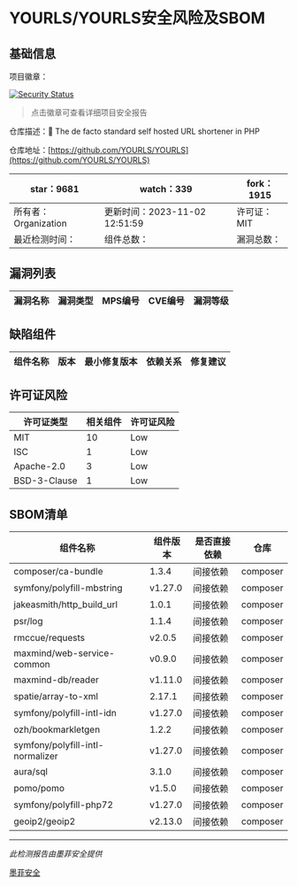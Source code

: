# YOURLS/YOURLS安全风险及SBOM

## 基础信息

项目徽章：

[![Security Status](https://www.murphysec.com/platform3/v31/badge/1720875314398429184.svg)](https://www.murphysec.com/console/report/1715080532743471104/1720875314398429184)

> 点击徽章可查看详细项目安全报告

仓库描述：🔗 The de facto standard self hosted URL shortener in PHP

仓库地址：[https://github.com/YOURLS/YOURLS](https://github.com/YOURLS/YOURLS)

| star：9681 | watch：339 | fork：1915 |
| ----------- | -------------- | ------------ |
| 所有者：Organization | 更新时间：2023-11-02 12:51:59 | 许可证：MIT |
| 最近检测时间： | 组件总数： | 漏洞总数： |




## 漏洞列表

| 漏洞名称 | 漏洞类型 | MPS编号 | CVE编号 | 漏洞等级 |
| ------- | ------ | ------- | ------ | ----- |





## 缺陷组件

| 组件名称 | 版本 | 最小修复版本 | 依赖关系 | 修复建议 |
| -------- | ---- | ------------ | -------- | -------- |





## 许可证风险

| 许可证类型 | 相关组件 | 许可证风险 |
| ---------- | -------- | ---------- |
|MIT|10|Low|
|ISC|1|Low|
|Apache-2.0|3|Low|
|BSD-3-Clause|1|Low|




## SBOM清单

| 组件名称 | 组件版本 | 是否直接依赖 | 仓库 |
| -------- | -------- | ------------ | ---- |
|composer/ca-bundle|1.3.4|间接依赖|composer|
|symfony/polyfill-mbstring|v1.27.0|间接依赖|composer|
|jakeasmith/http_build_url|1.0.1|间接依赖|composer|
|psr/log|1.1.4|间接依赖|composer|
|rmccue/requests|v2.0.5|间接依赖|composer|
|maxmind/web-service-common|v0.9.0|间接依赖|composer|
|maxmind-db/reader|v1.11.0|间接依赖|composer|
|spatie/array-to-xml|2.17.1|间接依赖|composer|
|symfony/polyfill-intl-idn|v1.27.0|间接依赖|composer|
|ozh/bookmarkletgen|1.2.2|间接依赖|composer|
|symfony/polyfill-intl-normalizer|v1.27.0|间接依赖|composer|
|aura/sql|3.1.0|间接依赖|composer|
|pomo/pomo|v1.5.0|间接依赖|composer|
|symfony/polyfill-php72|v1.27.0|间接依赖|composer|
|geoip2/geoip2|v2.13.0|间接依赖|composer|


------

*此检测报告由墨菲安全提供*

[墨菲安全](www.murphysec.com)